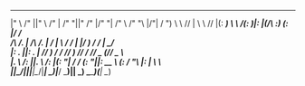  ___      ___  ___      ___   _______  ___  ___  _______   _______    _______    __   ___  
|"  \    /"  ||"  \    /"  | /"     "||"  \/"  |/"     "| /"      \  /"     "\  |/"| /  ") 
 \   \  //   | \   \  //   |(: ______) \   \  /(: ______)|:        |(__/\    :) (: |/   /  
 /\\  \/.    | /\\  \/.    | \/    |    \\  \/  \/    |  |_____/   )    / ___/  |    __/   
|: \.        ||: \.        | // ___)_   /   /   // ___)_  //      /    // \___  (// _  \   
|.  \    /:  ||.  \    /:  |(:      "| /   /   (:      "||:  __   \   (:  /  "\ |: | \  \  
|___|\__/|___||___|\__/|___| \_______)|___/     \_______)|__|  \___)   \_______)(__|  \__) 
                                                                                           
